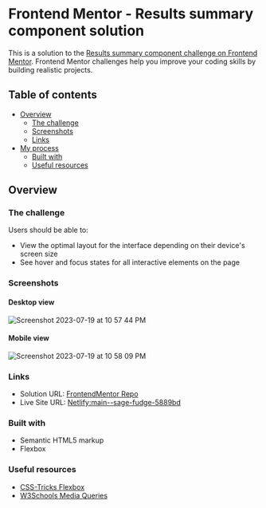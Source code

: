 # Frontend Mentor - Results summary component solution

This is a solution to the [Results summary component challenge on Frontend Mentor](https://www.frontendmentor.io/challenges/results-summary-component-CE_K6s0maV). Frontend Mentor challenges help you improve your coding skills by building realistic projects.

## Table of contents

- [Overview](#overview)
  - [The challenge](#the-challenge)
  - [Screenshots](#screenshots)
  - [Links](#links)
- [My process](#my-process)
  - [Built with](#built-with)
  - [Useful resources](#useful-resources)

## Overview

### The challenge

Users should be able to:

- View the optimal layout for the interface depending on their device's screen size
- See hover and focus states for all interactive elements on the page

### Screenshots

#### Desktop view
![Screenshot 2023-07-19 at 10 57 44 PM](https://github.com/gracepal/FrontentMentor/assets/131278381/ca7fe200-6a41-47c9-a67f-ed148bff7502)

#### Mobile view
![Screenshot 2023-07-19 at 10 58 09 PM](https://github.com/gracepal/FrontentMentor/assets/131278381/e6da6a0f-5004-447f-b256-91380d9b8922)

### Links

- Solution URL: [FrontendMentor Repo](https://github.com/gracepal/FrontentMentor/tree/main/2-results-summary-component)
- Live Site URL: [Netlify:main--sage-fudge-5889bd](https://main--sage-fudge-5889bd.netlify.app/)

### Built with

- Semantic HTML5 markup
- Flexbox

### Useful resources

- [CSS-Tricks Flexbox](https://css-tricks.com/snippets/css/a-guide-to-flexbox/)
- [W3Schools Media Queries](https://www.w3schools.com/css/css_rwd_mediaqueries.asp)
